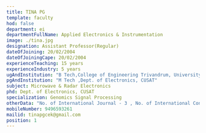 ```yaml
---
title: TINA PG
template: faculty
hod: false
department: ei
departmentFullName: Applied Electronics & Instrumentation
image: ./tina.jpg
designation: Assistant Professor(Regular)
dateOfJoining: 20/02/2004
dateOfJoiningCape: 20/02/2004
experienceTeaching: 15 years
experienceIndustry: 5 years
ugAndInstitution: "B Tech,College of Engineering Trivandrum, University of Kerala"
pgAndInstitution: "M Tech ,Dept. of Electronics, CUSAT"
subject: Microwave & Radar Electronics
phd: Dept. of Electronics, CUSAT
specialization: Genomics Signal Processing
otherData: "No. of International Journal - 3 , No. of International Conferences - 3, No.of national conferences - 1 "
mobileNumber: 9496593261
mailid: tinapgcek@gmail.com
position: 1
---
```

